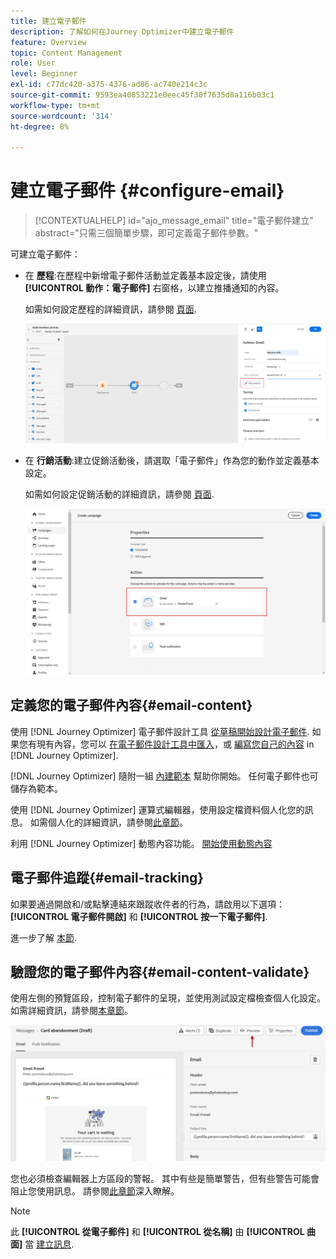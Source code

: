 ```yaml
---
title: 建立電子郵件
description: 了解如何在Journey Optimizer中建立電子郵件
feature: Overview
topic: Content Management
role: User
level: Beginner
exl-id: c77dc420-a375-4376-ad86-ac740e214c3c
source-git-commit: 9593ea40853221e0eec45f30f7635d8a116b03c1
workflow-type: tm+mt
source-wordcount: '314'
ht-degree: 8%

---
```


# 建立電子郵件 {#configure-email}

>[!CONTEXTUALHELP]
>id="ajo_message_email"
>title="電子郵件建立"
>abstract="只需三個簡單步驟，即可定義電子郵件參數。"

可建立電子郵件：

* 在 **歷程**:在歷程中新增電子郵件活動並定義基本設定後，請使用 **[!UICONTROL 動作：電子郵件]** 右窗格，以建立推播通知的內容。

   如需如何設定歷程的詳細資訊，請參閱 [頁面](../building-journeys/journey-gs.md).

   ![](assets/email-edit-content.png)

* 在 **行銷活動**:建立促銷活動後，請選取「電子郵件」作為您的動作並定義基本設定。

   如需如何設定促銷活動的詳細資訊，請參閱 [頁面](../campaigns/create-campaign.md#configure).

   ![](assets/email_campaign.png)

## 定義您的電子郵件內容{#email-content}

使用 [!DNL Journey Optimizer] 電子郵件設計工具 [從草稿開始設計電子郵件](../design/create-email-content.md). 如果您有現有內容，您可以 [在電子郵件設計工具中匯入](../design/existing-content.md)，或 [編寫您自己的內容](../design/code-content.md) in [!DNL Journey Optimizer].

[!DNL Journey Optimizer] 隨附一組 [內建範本](../design/email-templates.md) 幫助你開始。 任何電子郵件也可儲存為範本。

使用 [!DNL Journey Optimizer] 運算式編輯器，使用設定檔資料個人化您的訊息。 如需個人化的詳細資訊，請參閱[此章節](../personalization/personalize.md)。

利用 [!DNL Journey Optimizer] 動態內容功能。 [開始使用動態內容](../personalization/get-started-dynamic-content.md)

## 電子郵件追蹤{#email-tracking}

如果要通過開啟和/或點擊連結來跟蹤收件者的行為，請啟用以下選項： **[!UICONTROL 電子郵件開啟]** 和 **[!UICONTROL 按一下電子郵件]**.

進一步了解 [本節](../design/message-tracking.md).

## 驗證您的電子郵件內容{#email-content-validate}

使用左側的預覽區段，控制電子郵件的呈現，並使用測試設定檔檢查個人化設定。 如需詳細資訊，請參閱[本章節](../design/preview.md)。

![](assets/messages-simple-preview.png)


您也必須檢查編輯器上方區段的警報。  其中有些是簡單警告，但有些警告可能會阻止您使用訊息。 請參閱[此章節](alerts.md)深入瞭解。


>[!NOTE]
>
>此 **[!UICONTROL 從電子郵件]** 和 **[!UICONTROL 從名稱]** 由 **[!UICONTROL 曲面]** 當 [建立訊息](get-started-content.md).

